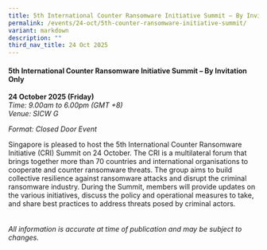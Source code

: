 ```yaml
---
title: 5th International Counter Ransomware Initiative Summit – By Invitation Only
permalink: /events/24-oct/5th-counter-ransomware-initiative-summit/
variant: markdown
description: ""
third_nav_title: 24 Oct 2025
---
```

#### **5th International Counter Ransomware Initiative Summit – By Invitation Only**

**24 October 2025 (Friday)**  
*Time: 9.00am to 6.00pm (GMT +8)*
<br>*Venue: SICW G*

*Format: Closed Door Event*

Singapore is pleased to host the 5th International Counter Ransomware Initiative (CRI) Summit on 24 October. The CRI is a multilateral forum that brings together more than 70 countries and international organisations to cooperate and counter ransomware threats. The group aims to build collective resilience against ransomware attacks and disrupt the criminal ransomware industry. During the Summit, members will provide updates on the various initiatives, discuss the policy and operational measures to take, and share best practices to address threats posed by criminal actors. 
<br><br><br>
*All information is accurate at time of publication and may be subject to changes.*